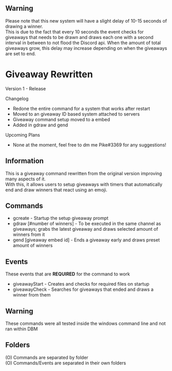 ## Warning
Please note that this new system will have a slight delay of 10-15 seconds of drawing a winner.  
This is due to the fact that every 10 seconds the event checks for giveaways that needs to be drawn and draws each one with a second interval in between to not flood the Discord api.
When the amount of total giveaways grow, this delay may increase depending on when the giveaways are set to end.

# Giveaway Rewritten
Version 1 - Release

Changelog
- Redone the entire command for a system that works after restart
- Moved to an giveaway ID based system attached to servers
- Giveaway command setup moved to a embed  
- Added in gdraw and gend  
  
Upcoming Plans  
- None at the moment, feel free to dm me Pike#3369 for any suggestions!
  
## Information
This is a giveaway command rewritten from the original version improving many aspects of it.  
With this, it allows users to setup giveaways with timers that automatically end and draw winners that react using an emoji.  

## Commands
- gcreate - Startup the setup giveaway prompt    
- gdraw [#number of winners] - To be executed in the same channel as giveaways; grabs the latest giveaway and draws selected amount of winners from it  
- gend [giveaway embed id] - Ends a giveaway early and draws preset amount of winners  

## Events
These events that are **REQUIRED** for the command to work

- giveawayStart - Creates and checks for required files on startup  
- giveawayCheck - Searches for giveaways that ended and draws a winner from them
  
## Warning
These commands were all tested inside the windows command line and not ran within DBM  

## Folders
(O) Commands are separated by folder  
(O) Commands/Events are separated in their own folders


